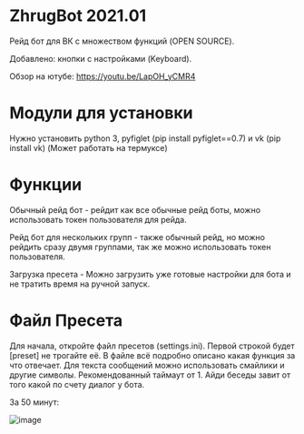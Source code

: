 # ZhrugBot 2021.01
Рейд бот для ВК с множеством функций (OPEN SOURCE).

Добавлено: кнопки с настройками (Keyboard).

Обзор на ютубе: https://youtu.be/LapOH_yCMR4
# Модули для установки
Нужно установить python 3, pyfiglet (pip install pyfiglet==0.7) и vk (pip install vk)
(Может работать на термуксе)

# Функции
Обычный рейд бот - рейдит как все обычные рейд боты, можно использовать токен пользователя для рейда.

Рейд бот для нескольких групп - также обычный рейд, но можно рейдить сразу двумя группами, так же можно использовать токен пользователя.

Загрузка пресета - Можно загрузить уже готовые настройки для бота и не тратить время на ручной запуск.
# Файл Пресета
Для начала, откройте файл пресетов (settings.ini). Первой строкой будет [preset] не трогайте её. В файле всё подробно описано какая функция за что отвечает. 
Для текста сообщений можно использовать смайлики и другие символы. Рекомендованный таймаут от 1. Айди беседы завит от того какой по счету диалог у бота.

За 50 минут:

![image](https://user-images.githubusercontent.com/33353036/115151401-5b669780-a075-11eb-9202-e20f9fa234d5.png)
